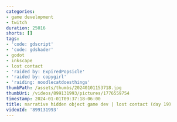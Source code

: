 ```yaml
---
categories:
- game development
- twitch
duration: 25016
shorts: []
tags:
- 'code: gdscript'
- 'code: gdshader'
- godot
- inkscape
- lost contact
- 'raided by: ExpiredPopsicle'
- 'raided by: copygirl'
- 'raiding: noodlecatdoesthings'
thumbPath: /assets/thumbs/20240101153718.jpg
thumbUri: /videos/899131993/pictures/1776559754
timestamp: 2024-01-01T09:37:18-06:00
title: narrative hidden object game dev | lost contact (day 19)
videoId: '899131993'
---
```

